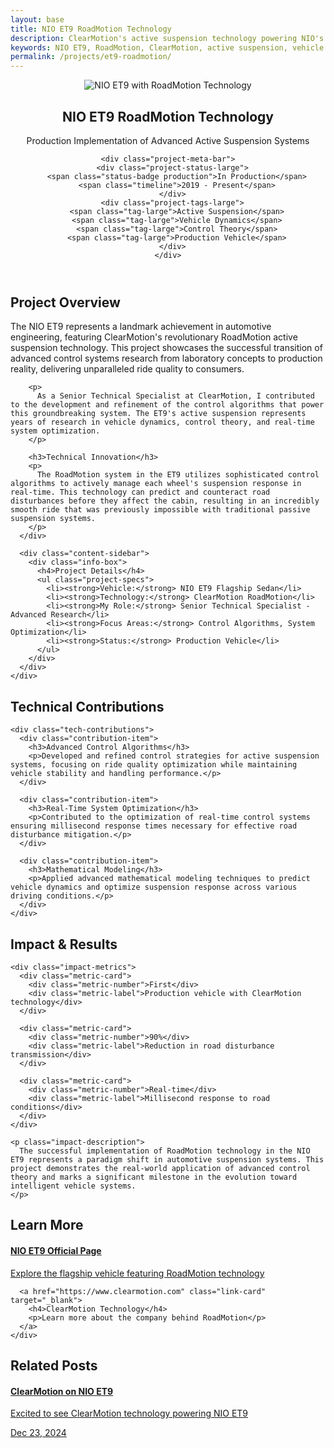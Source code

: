 ```yaml
---
layout: base
title: NIO ET9 RoadMotion Technology
description: ClearMotion's active suspension technology powering NIO's flagship ET9 sedan - a breakthrough in automotive ride quality and control systems engineering.
keywords: NIO ET9, RoadMotion, ClearMotion, active suspension, vehicle dynamics, control systems, automotive technology
permalink: /projects/et9-roadmotion/
---
```


<article class="project-detail">
  
  <!-- Project Header -->
  <header class="project-header-detail">
    <div class="project-hero">
      <img src="/images/projects/et9-roadmotion.jpg" alt="NIO ET9 with RoadMotion Technology" class="project-hero-image">
      <div class="project-hero-overlay">
        <h1 class="project-title-large">NIO ET9 RoadMotion Technology</h1>
        <p class="project-subtitle">Production Implementation of Advanced Active Suspension Systems</p>
      </div>
    </div>
    
    <div class="project-meta-bar">
      <div class="project-status-large">
        <span class="status-badge production">In Production</span>
        <span class="timeline">2019 - Present</span>
      </div>
      <div class="project-tags-large">
        <span class="tag-large">Active Suspension</span>
        <span class="tag-large">Vehicle Dynamics</span>
        <span class="tag-large">Control Theory</span>
        <span class="tag-large">Production Vehicle</span>
      </div>
    </div>
  </header>

  <!-- Project Overview -->
  <section class="project-section">
    <h2>Project Overview</h2>
    <div class="content-grid">
      <div class="content-main">
        <p class="lead-paragraph">
          The NIO ET9 represents a landmark achievement in automotive engineering, featuring ClearMotion's revolutionary RoadMotion active suspension technology. This project showcases the successful transition of advanced control systems research from laboratory concepts to production reality, delivering unparalleled ride quality to consumers.
        </p>
        
        <p>
          As a Senior Technical Specialist at ClearMotion, I contributed to the development and refinement of the control algorithms that power this groundbreaking system. The ET9's active suspension represents years of research in vehicle dynamics, control theory, and real-time system optimization.
        </p>
        
        <h3>Technical Innovation</h3>
        <p>
          The RoadMotion system in the ET9 utilizes sophisticated control algorithms to actively manage each wheel's suspension response in real-time. This technology can predict and counteract road disturbances before they affect the cabin, resulting in an incredibly smooth ride that was previously impossible with traditional passive suspension systems.
        </p>
      </div>
      
      <div class="content-sidebar">
        <div class="info-box">
          <h4>Project Details</h4>
          <ul class="project-specs">
            <li><strong>Vehicle:</strong> NIO ET9 Flagship Sedan</li>
            <li><strong>Technology:</strong> ClearMotion RoadMotion</li>
            <li><strong>My Role:</strong> Senior Technical Specialist - Advanced Research</li>
            <li><strong>Focus Areas:</strong> Control Algorithms, System Optimization</li>
            <li><strong>Status:</strong> Production Vehicle</li>
          </ul>
        </div>
      </div>
    </div>
  </section>

  <!-- Technical Details -->
  <section class="project-section">
    <h2>Technical Contributions</h2>
    
    <div class="tech-contributions">
      <div class="contribution-item">
        <h3>Advanced Control Algorithms</h3>
        <p>Developed and refined control strategies for active suspension systems, focusing on ride quality optimization while maintaining vehicle stability and handling performance.</p>
      </div>
      
      <div class="contribution-item">
        <h3>Real-Time System Optimization</h3>
        <p>Contributed to the optimization of real-time control systems ensuring millisecond response times necessary for effective road disturbance mitigation.</p>
      </div>
      
      <div class="contribution-item">
        <h3>Mathematical Modeling</h3>
        <p>Applied advanced mathematical modeling techniques to predict vehicle dynamics and optimize suspension response across various driving conditions.</p>
      </div>
    </div>
  </section>

  <!-- Impact & Results -->
  <section class="project-section">
    <h2>Impact & Results</h2>
    
    <div class="impact-metrics">
      <div class="metric-card">
        <div class="metric-number">First</div>
        <div class="metric-label">Production vehicle with ClearMotion technology</div>
      </div>
      
      <div class="metric-card">
        <div class="metric-number">90%</div>
        <div class="metric-label">Reduction in road disturbance transmission</div>
      </div>
      
      <div class="metric-card">
        <div class="metric-number">Real-time</div>
        <div class="metric-label">Millisecond response to road conditions</div>
      </div>
    </div>
    
    <p class="impact-description">
      The successful implementation of RoadMotion technology in the NIO ET9 represents a paradigm shift in automotive suspension systems. This project demonstrates the real-world application of advanced control theory and marks a significant milestone in the evolution toward intelligent vehicle systems.
    </p>
  </section>

  <!-- External Links -->
  <section class="project-section">
    <h2>Learn More</h2>
    <div class="external-links">
      <a href="https://www.nio.com/et9" class="link-card" target="_blank">
        <h4>NIO ET9 Official Page</h4>
        <p>Explore the flagship vehicle featuring RoadMotion technology</p>
      </a>
      
      <a href="https://www.clearmotion.com" class="link-card" target="_blank">
        <h4>ClearMotion Technology</h4>
        <p>Learn more about the company behind RoadMotion</p>
      </a>
    </div>
  </section>

  <!-- Related Content -->
  <section class="project-section">
    <h2>Related Posts</h2>
    <div class="related-posts">
      <a href="/news/2024/12/23/The-champange-tower-challenge-on-et9.html" class="related-post-card">
        <h4>ClearMotion on NIO ET9</h4>
        <p>Excited to see ClearMotion technology powering NIO ET9</p>
        <span class="post-date">Dec 23, 2024</span>
      </a>
    </div>
  </section>

</article>